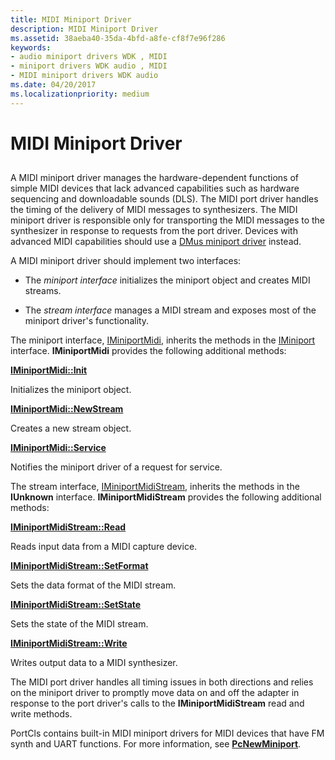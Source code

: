 ```yaml
---
title: MIDI Miniport Driver
description: MIDI Miniport Driver
ms.assetid: 38aeba40-35da-4bfd-a8fe-cf8f7e96f286
keywords:
- audio miniport drivers WDK , MIDI
- miniport drivers WDK audio , MIDI
- MIDI miniport drivers WDK audio
ms.date: 04/20/2017
ms.localizationpriority: medium
---
```


# MIDI Miniport Driver


## <span id="midi_miniport_driver"></span><span id="MIDI_MINIPORT_DRIVER"></span>


A MIDI miniport driver manages the hardware-dependent functions of simple MIDI devices that lack advanced capabilities such as hardware sequencing and downloadable sounds (DLS). The MIDI port driver handles the timing of the delivery of MIDI messages to synthesizers. The MIDI miniport driver is responsible only for transporting the MIDI messages to the synthesizer in response to requests from the port driver. Devices with advanced MIDI capabilities should use a [DMus miniport driver](dmus-miniport-driver.md) instead.

A MIDI miniport driver should implement two interfaces:

-   The *miniport interface* initializes the miniport object and creates MIDI streams.

-   The *stream interface* manages a MIDI stream and exposes most of the miniport driver's functionality.

The miniport interface, [IMiniportMidi](https://docs.microsoft.com/windows-hardware/drivers/ddi/content/portcls/nn-portcls-iminiportmidi), inherits the methods in the [IMiniport](https://docs.microsoft.com/windows-hardware/drivers/ddi/content/portcls/nn-portcls-iminiport) interface. **IMiniportMidi** provides the following additional methods:

[**IMiniportMidi::Init**](https://docs.microsoft.com/windows-hardware/drivers/ddi/content/portcls/nf-portcls-iminiportmidi-init)

Initializes the miniport object.

[**IMiniportMidi::NewStream**](https://docs.microsoft.com/windows-hardware/drivers/ddi/content/portcls/nf-portcls-iminiportmidi-newstream)

Creates a new stream object.

[**IMiniportMidi::Service**](https://docs.microsoft.com/windows-hardware/drivers/ddi/content/portcls/nf-portcls-iminiportmidi-service)

Notifies the miniport driver of a request for service.

The stream interface, [IMiniportMidiStream](https://docs.microsoft.com/windows-hardware/drivers/ddi/content/portcls/nn-portcls-iminiportmidistream), inherits the methods in the **IUnknown** interface. **IMiniportMidiStream** provides the following additional methods:

[**IMiniportMidiStream::Read**](https://docs.microsoft.com/windows-hardware/drivers/ddi/content/portcls/nf-portcls-iminiportmidistream-read)

Reads input data from a MIDI capture device.

[**IMiniportMidiStream::SetFormat**](https://docs.microsoft.com/windows-hardware/drivers/ddi/content/portcls/nf-portcls-iminiportmidistream-setformat)

Sets the data format of the MIDI stream.

[**IMiniportMidiStream::SetState**](https://docs.microsoft.com/windows-hardware/drivers/ddi/content/portcls/nf-portcls-iminiportmidistream-setstate)

Sets the state of the MIDI stream.

[**IMiniportMidiStream::Write**](https://docs.microsoft.com/windows-hardware/drivers/ddi/content/portcls/nf-portcls-iminiportmidistream-write)

Writes output data to a MIDI synthesizer.

The MIDI port driver handles all timing issues in both directions and relies on the miniport driver to promptly move data on and off the adapter in response to the port driver's calls to the **IMiniportMidiStream** read and write methods.

PortCls contains built-in MIDI miniport drivers for MIDI devices that have FM synth and UART functions. For more information, see [**PcNewMiniport**](https://docs.microsoft.com/windows-hardware/drivers/ddi/content/portcls/nf-portcls-pcnewminiport).

 

 




